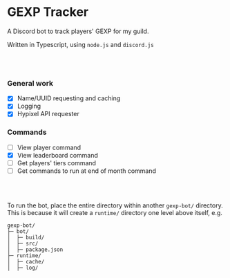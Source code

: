 # GEXP Tracker
A Discord bot to track players' GEXP for my guild.

Written in Typescript, using `node.js` and `discord.js`

<br><br>

### General work
- [x] Name/UUID requesting and caching
- [x] Logging
- [x] Hypixel API requester

### Commands
- [ ] View player command
- [x] View leaderboard command
- [ ] Get players' tiers command
- [ ] Get commands to run at end of month command

<br><br>

To run the bot, place the entire directory within another `gexp-bot/` directory.
This is because it will create a `runtime/` directory one level above itself, e.g.

```
gexp-bot/
├─ bot/
│  ├─ build/
│  ├─ src/
│  ├─ package.json
├─ runtime/
│  ├─ cache/
│  ├─ log/
```
